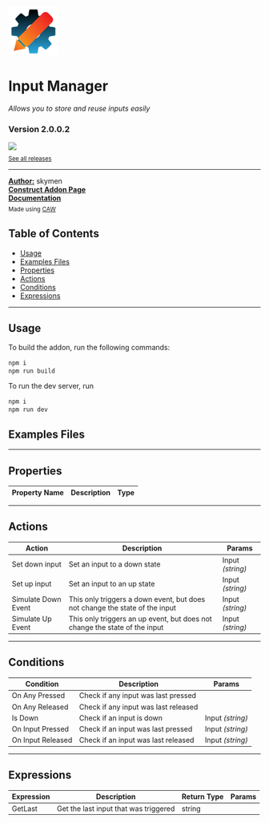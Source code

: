 <img src="./src/icon.svg?rand=7061" width="100" /><br>
# Input Manager
<i>Allows you to store and reuse inputs easily</i> <br>
### Version 2.0.0.2

[<img src="https://placehold.co/200x50/4493f8/FFF?text=Download&font=montserrat" width="200"/>](https://github.com/skymen/inputManager_sdkv2/releases/download/SkymenInputManager-2.0.0.2.c3addon/SkymenInputManager-2.0.0.2.c3addon)
<br>
<sub> [See all releases](https://github.com/skymen/inputManager_sdkv2/releases) </sub> <br>

---
<b><u>Author:</u></b> skymen <br>
<b>[Construct Addon Page](https://www.construct.net/en/make-games/addons/294/input-manager)</b>  <br>
<b>[Documentation](https://www.construct.net/en/make-games/addons/294/input-manager/documentation)</b>  <br>
<sub>Made using [CAW](https://marketplace.visualstudio.com/items?itemName=skymen.caw) </sub><br>

## Table of Contents
- [Usage](#usage)
- [Examples Files](#examples-files)
- [Properties](#properties)
- [Actions](#actions)
- [Conditions](#conditions)
- [Expressions](#expressions)
---
## Usage
To build the addon, run the following commands:

```
npm i
npm run build
```

To run the dev server, run

```
npm i
npm run dev
```

## Examples Files

---
## Properties
| Property Name | Description | Type |
| --- | --- | --- |


---
## Actions
| Action | Description | Params
| --- | --- | --- |
| Set down input | Set an input to a down state | Input             *(string)* <br> |
| Set up input | Set an input to an up state | Input             *(string)* <br> |
| Simulate Down Event | This only triggers a down event, but does not change the state of the input | Input             *(string)* <br> |
| Simulate Up Event | This only triggers an up event, but does not change the state of the input | Input             *(string)* <br> |


---
## Conditions
| Condition | Description | Params
| --- | --- | --- |
| On Any Pressed | Check if any input was last pressed |  |
| On Any Released | Check if any input was last released |  |
| Is Down | Check if an input is down | Input *(string)* <br> |
| On Input Pressed | Check if an input was last pressed | Input *(string)* <br> |
| On Input Released | Check if an input was last released | Input *(string)* <br> |


---
## Expressions
| Expression | Description | Return Type | Params
| --- | --- | --- | --- |
| GetLast | Get the last input that was triggered | string |  | 
